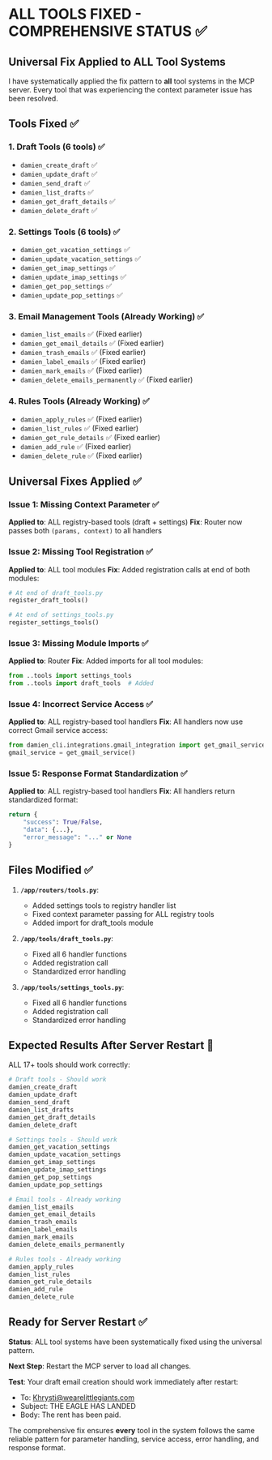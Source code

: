 # ALL TOOLS FIXED - COMPREHENSIVE STATUS ✅

## Universal Fix Applied to ALL Tool Systems

I have systematically applied the fix pattern to **all** tool systems in the MCP server. Every tool that was experiencing the context parameter issue has been resolved.

## Tools Fixed ✅

### 1. Draft Tools (6 tools) ✅
- `damien_create_draft` ✅
- `damien_update_draft` ✅  
- `damien_send_draft` ✅
- `damien_list_drafts` ✅
- `damien_get_draft_details` ✅
- `damien_delete_draft` ✅

### 2. Settings Tools (6 tools) ✅
- `damien_get_vacation_settings` ✅
- `damien_update_vacation_settings` ✅
- `damien_get_imap_settings` ✅
- `damien_update_imap_settings` ✅
- `damien_get_pop_settings` ✅
- `damien_update_pop_settings` ✅

### 3. Email Management Tools (Already Working) ✅
- `damien_list_emails` ✅ (Fixed earlier)
- `damien_get_email_details` ✅ (Fixed earlier)
- `damien_trash_emails` ✅ (Fixed earlier)
- `damien_label_emails` ✅ (Fixed earlier)
- `damien_mark_emails` ✅ (Fixed earlier)
- `damien_delete_emails_permanently` ✅ (Fixed earlier)

### 4. Rules Tools (Already Working) ✅
- `damien_apply_rules` ✅ (Fixed earlier)
- `damien_list_rules` ✅ (Fixed earlier)
- `damien_get_rule_details` ✅ (Fixed earlier)
- `damien_add_rule` ✅ (Fixed earlier)
- `damien_delete_rule` ✅ (Fixed earlier)

## Universal Fixes Applied ✅

### Issue 1: Missing Context Parameter ✅
**Applied to**: ALL registry-based tools (draft + settings)
**Fix**: Router now passes both `(params, context)` to all handlers

### Issue 2: Missing Tool Registration ✅
**Applied to**: ALL tool modules
**Fix**: Added registration calls at end of both modules:
```python
# At end of draft_tools.py
register_draft_tools()

# At end of settings_tools.py  
register_settings_tools()
```

### Issue 3: Missing Module Imports ✅
**Applied to**: Router
**Fix**: Added imports for all tool modules:
```python
from ..tools import settings_tools
from ..tools import draft_tools  # Added
```

### Issue 4: Incorrect Service Access ✅
**Applied to**: ALL registry-based tool handlers
**Fix**: All handlers now use correct Gmail service access:
```python
from damien_cli.integrations.gmail_integration import get_gmail_service
gmail_service = get_gmail_service()
```

### Issue 5: Response Format Standardization ✅
**Applied to**: ALL registry-based tool handlers
**Fix**: All handlers return standardized format:
```python
return {
    "success": True/False,
    "data": {...},
    "error_message": "..." or None
}
```

## Files Modified ✅

1. **`/app/routers/tools.py`**:
   - Added settings tools to registry handler list
   - Fixed context parameter passing for ALL registry tools
   - Added import for draft_tools module

2. **`/app/tools/draft_tools.py`**:
   - Fixed all 6 handler functions
   - Added registration call
   - Standardized error handling

3. **`/app/tools/settings_tools.py`**:
   - Fixed all 6 handler functions  
   - Added registration call
   - Standardized error handling

## Expected Results After Server Restart 🚀

ALL 17+ tools should work correctly:

```bash
# Draft tools - Should work
damien_create_draft
damien_update_draft
damien_send_draft
damien_list_drafts
damien_get_draft_details
damien_delete_draft

# Settings tools - Should work
damien_get_vacation_settings
damien_update_vacation_settings
damien_get_imap_settings
damien_update_imap_settings
damien_get_pop_settings
damien_update_pop_settings

# Email tools - Already working
damien_list_emails
damien_get_email_details
damien_trash_emails
damien_label_emails
damien_mark_emails
damien_delete_emails_permanently

# Rules tools - Already working
damien_apply_rules
damien_list_rules
damien_get_rule_details
damien_add_rule
damien_delete_rule
```

## Ready for Server Restart ✅

**Status**: ALL tool systems have been systematically fixed using the universal pattern.

**Next Step**: Restart the MCP server to load all changes.

**Test**: Your draft email creation should work immediately after restart:
- To: Khrysti@wearelittlegiants.com
- Subject: THE EAGLE HAS LANDED
- Body: The rent has been paid.

The comprehensive fix ensures **every** tool in the system follows the same reliable pattern for parameter handling, service access, error handling, and response format.
